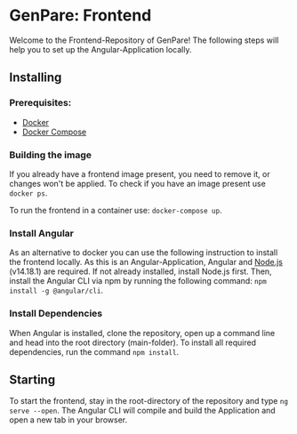 # GenPare: Frontend 

Welcome to the Frontend-Repository of GenPare! The following steps will help you to set up the Angular-Application locally. 

## Installing

### Prerequisites:

- [Docker](https://docs.docker.com/get-docker/)
- [Docker Compose](https://docs.docker.com/compose/install/)

### Building the image

If you already have a frontend image present, you need to remove it, or changes won't be applied. To check if you have an image present use `docker ps`.

To run the frontend in a container use: 
`docker-compose up`.

### Install Angular 

As an alternative to docker you can use the following instruction to install the frontend locally. As this is an Angular-Application, Angular and [Node.js](https://nodejs.org/en/download/) (v14.18.1) are required. If not already installed, install Node.js first. Then, install the Angular CLI via npm by running the following command: `npm install -g @angular/cli`.

### Install Dependencies

When Angular is installed, clone the repository, open up a command line and head into the root directory (main-folder). To install all required dependencies, run the command `npm install`. 

## Starting

To start the frontend, stay in the root-directory of the repository and type `ng serve --open`. The Angular CLI will compile and build the Application and open a new tab in your browser.